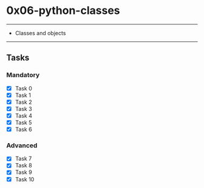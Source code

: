 # 0x06-python-classes

---
* Classes and objects
---

## Tasks
### Mandatory
- [x] Task 0
- [x] Task 1
- [x] Task 2
- [x] Task 3
- [x] Task 4
- [x] Task 5
- [x] Task 6

### Advanced
- [x] Task 7
- [x] Task 8
- [x] Task 9
- [x] Task 10
